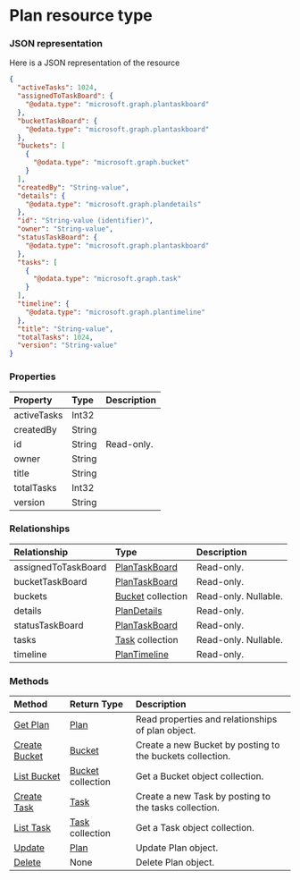 # Plan resource type



### JSON representation

Here is a JSON representation of the resource

<!-- {
  "blockType": "resource",
  "optionalProperties": [
    "assignedToTaskBoard",
    "bucketTaskBoard",
    "buckets",
    "details",
    "statusTaskBoard",
    "tasks",
    "timeline"
  ],
  "@odata.type": "microsoft.graph.plan"
}-->

```json
{
  "activeTasks": 1024,
  "assignedToTaskBoard": {
    "@odata.type": "microsoft.graph.plantaskboard"
  },
  "bucketTaskBoard": {
    "@odata.type": "microsoft.graph.plantaskboard"
  },
  "buckets": [
    {
      "@odata.type": "microsoft.graph.bucket"
    }
  ],
  "createdBy": "String-value",
  "details": {
    "@odata.type": "microsoft.graph.plandetails"
  },
  "id": "String-value (identifier)",
  "owner": "String-value",
  "statusTaskBoard": {
    "@odata.type": "microsoft.graph.plantaskboard"
  },
  "tasks": [
    {
      "@odata.type": "microsoft.graph.task"
    }
  ],
  "timeline": {
    "@odata.type": "microsoft.graph.plantimeline"
  },
  "title": "String-value",
  "totalTasks": 1024,
  "version": "String-value"
}

```
### Properties
| Property	   | Type	|Description|
|:---------------|:--------|:----------|
|activeTasks|Int32||
|createdBy|String||
|id|String| Read-only.|
|owner|String||
|title|String||
|totalTasks|Int32||
|version|String||

### Relationships
| Relationship | Type	|Description|
|:---------------|:--------|:----------|
|assignedToTaskBoard|[PlanTaskBoard](plantaskboard.md)| Read-only.|
|bucketTaskBoard|[PlanTaskBoard](plantaskboard.md)| Read-only.|
|buckets|[Bucket](bucket.md) collection| Read-only. Nullable.|
|details|[PlanDetails](plandetails.md)| Read-only.|
|statusTaskBoard|[PlanTaskBoard](plantaskboard.md)| Read-only.|
|tasks|[Task](task.md) collection| Read-only. Nullable.|
|timeline|[PlanTimeline](plantimeline.md)| Read-only.|

### Methods

| Method		   | Return Type	|Description|
|:---------------|:--------|:----------|
|[Get Plan](../api/plan_get.md) | [Plan](plan.md) |Read properties and relationships of plan object.|
|[Create Bucket](../api/plan_post_buckets.md) |[Bucket](bucket.md)| Create a new Bucket by posting to the buckets collection.|
|[List Bucket](../api/plan_list_buckets.md) |[Bucket](bucket.md) collection| Get a Bucket object collection.|
|[Create Task](../api/plan_post_tasks.md) |[Task](task.md)| Create a new Task by posting to the tasks collection.|
|[List Task](../api/plan_list_tasks.md) |[Task](task.md) collection| Get a Task object collection.|
|[Update](../api/plan_update.md) | [Plan](plan.md)	|Update Plan object. |
|[Delete](../api/plan_delete.md) | None |Delete Plan object. |

<!-- uuid: 8fcb5dbc-d5aa-4681-8e31-b001d5168d79
2015-10-25 14:57:30 UTC -->
<!-- {
  "type": "#page.annotation",
  "description": "Plan resource",
  "keywords": "",
  "section": "documentation",
  "tocPath": ""
}-->